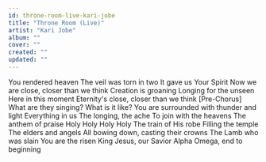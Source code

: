```yaml
---
id: throne-room-live-kari-jobe
title: "Throne Room (Live)"
artist: "Kari Jobe"
album: ""
cover: ""
created: ""
updated: ""
---
```


You rendered heaven
The veil was torn in two
It gave us Your Spirit
Now we are close, closer than we think
Creation is groaning
Longing for the unseen
Here in this moment
Eternity's close, closer than we think
[Pre-Chorus]
What are they singing?
What is it like?
You are surrounded with thunder and light
Everything in us
The longing, the ache
To join with the heavens
The anthem of praise
Holy
Holy
Holy
Holy
The train of His robe
Filling the temple
The elders and angels
All bowing down, casting their crowns
The Lamb who was slain
You are the risen King
Jesus, our Savior
Alpha Omega, end to beginning